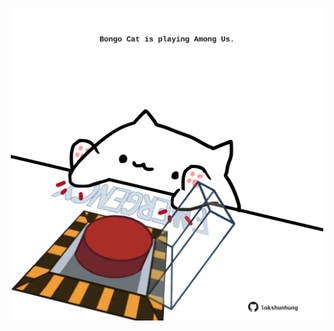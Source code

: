 <!-- built at 04/12/2024, 22:00:44 UTC -->
<p align="center">
  <img width="500" height="500" src="./ReadmeImage.svg">
</p>
